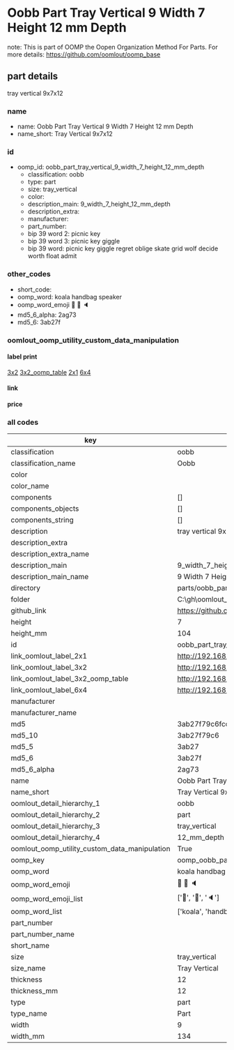 # Oobb Part Tray Vertical 9 Width 7 Height 12 mm Depth  

note: This is part of OOMP the Oopen Organization Method For Parts. For more details: https://github.com/oomlout/oomp_base

##  part details
  



tray vertical 9x7x12



### name
* name: Oobb Part Tray Vertical 9 Width 7 Height 12 mm Depth
* name_short: Tray Vertical 9x7x12 
### id
* oomp_id: oobb_part_tray_vertical_9_width_7_height_12_mm_depth
  * classification: oobb
  * type: part
  * size: tray_vertical
  * color: 
  * description_main: 9_width_7_height_12_mm_depth
  * description_extra: 
  * manufacturer: 
  * part_number: 
  * bip 39 word 2: picnic key
  * bip 39 word 3: picnic key giggle
  * bip 39 word: picnic key giggle regret oblige skate grid wolf decide worth float admit

### other_codes
* short_code: 
* oomp_word: koala handbag speaker
* oomp_word_emoji :koala: :handbag: :speaker:
* md5_6_alpha: 2ag73
* md5_6: 3ab27f






### oomlout_oomp_utility_custom_data_manipulation
#### label print
[3x2](http://192.168.1.245:1112/?label=oomp%202ag73)
[3x2_oomp_table](http://192.168.1.108:1112/?label=oomp%202ag73)
[2x1](http://192.168.1.242:1112/?label=oomp%202ag73)
[6x4](http://192.168.1.55:1112/?label=oomp%202ag73)    

#### link

                              

#### price







### all codes 
| key | value |  
| --- | --- |  
| classification | oobb |  
| classification_name | Oobb |  
| color |  |  
| color_name |  |  
| components | [] |  
| components_objects | [] |  
| components_string | [] |  
| description | tray vertical 9x7x12 |  
| description_extra |  |  
| description_extra_name |  |  
| description_main | 9_width_7_height_12_mm_depth |  
| description_main_name | 9 Width 7 Height 12 mm Depth |  
| directory | parts/oobb_part_tray_vertical_9_width_7_height_12_mm_depth |  
| folder | C:\gh\oomlout_oobb_version_4_generated_parts\parts\oobb_part_tray_vertical_9_width_7_height_12_mm_depth |  
| github_link | https://github.com/oomlout/oomlout_oomp_part_src/tree/main/parts/oobb_part_tray_vertical_9_width_7_height_12_mm_depth |  
| height | 7 |  
| height_mm | 104 |  
| id | oobb_part_tray_vertical_9_width_7_height_12_mm_depth |  
| link_oomlout_label_2x1 | http://192.168.1.242:1112/?label=oomp%202ag73 |  
| link_oomlout_label_3x2 | http://192.168.1.245:1112/?label=oomp%202ag73 |  
| link_oomlout_label_3x2_oomp_table | http://192.168.1.108:1112/?label=oomp%202ag73 |  
| link_oomlout_label_6x4 | http://192.168.1.55:1112/?label=oomp%202ag73 |  
| manufacturer |  |  
| manufacturer_name |  |  
| md5 | 3ab27f79c6fccccf284c1b4ac3de8521 |  
| md5_10 | 3ab27f79c6 |  
| md5_5 | 3ab27 |  
| md5_6 | 3ab27f |  
| md5_6_alpha | 2ag73 |  
| name | Oobb Part Tray Vertical 9 Width 7 Height 12 mm Depth |  
| name_short | Tray Vertical 9x7x12  |  
| oomlout_detail_hierarchy_1 | oobb |  
| oomlout_detail_hierarchy_2 | part |  
| oomlout_detail_hierarchy_3 | tray_vertical |  
| oomlout_detail_hierarchy_4 | 12_mm_depth |  
| oomlout_oomp_utility_custom_data_manipulation | True |  
| oomp_key | oomp_oobb_part_tray_vertical_9_width_7_height_12_mm_depth |  
| oomp_word | koala handbag speaker |  
| oomp_word_emoji | :koala: :handbag: :speaker: |  
| oomp_word_emoji_list | [':koala:', ':handbag:', ':speaker:'] |  
| oomp_word_list | ['koala', 'handbag', 'speaker'] |  
| part_number |  |  
| part_number_name |  |  
| short_name |  |  
| size | tray_vertical |  
| size_name | Tray Vertical |  
| thickness | 12 |  
| thickness_mm | 12 |  
| type | part |  
| type_name | Part |  
| width | 9 |  
| width_mm | 134 |  
